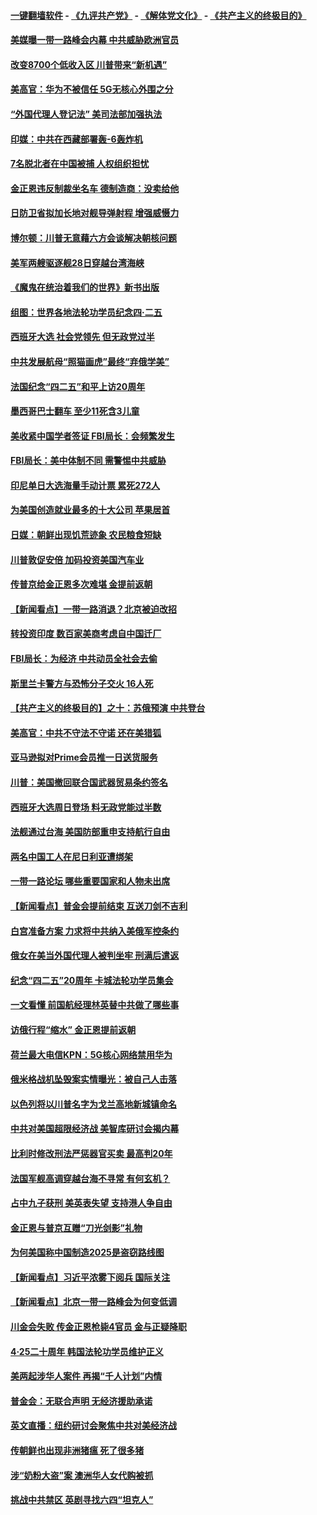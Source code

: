 #### [一键翻墙软件](https://github.com/gfw-breaker/nogfw/blob/master/README.md?t=04300637) -  [《九评共产党》](https://github.com/gfw-breaker/9ping.md?t=04300637) - [《解体党文化》](https://github.com/gfw-breaker/jtdwh.md?t=04300637) - [《共产主义的终极目的》](https://github.com/gfw-breaker/gczydzjmd.md?t=04300637)

#### [美媒曝一带一路峰会内幕 中共威胁欧洲官员](../pages/nsc418/n11222562.md?t=04300637) 

#### [改变8700个低收入区 川普带来“新机遇”](../pages/nsc418/n11222439.md?t=04300637) 

#### [美高官：华为不被信任 5G无核心外围之分](../pages/nsc418/n11222434.md?t=04300637) 

#### [“外国代理人登记法” 美司法部加强执法](../pages/nsc418/n11222390.md?t=04300637) 

#### [印媒：中共在西藏部署轰-6轰炸机](../pages/nsc418/n11221966.md?t=04300637) 

#### [7名脱北者在中国被捕 人权组织担忧](../pages/nsc418/n11221944.md?t=04300637) 

#### [金正恩违反制裁坐名车 德制造商：没卖给他](../pages/nsc418/n11221862.md?t=04300637) 

#### [日防卫省拟加长地对舰导弹射程 增强威慑力](../pages/nsc418/n11221633.md?t=04300637) 

#### [博尔顿：川普无意藉六方会谈解决朝核问题](../pages/nsc418/n11221213.md?t=04300637) 

#### [美军两艘驱逐舰28日穿越台湾海峡](../pages/nsc418/n11220534.md?t=04300637) 

#### [《魔鬼在统治着我们的世界》新书出版](../pages/nsc418/n11206636.md?t=04300637) 

#### [组图：世界各地法轮功学员纪念四‧二五](../pages/nsc418/n11203328.md?t=04300637) 

#### [西班牙大选 社会党领先 但无政党过半](../pages/nsc418/n11220267.md?t=04300637) 

#### [中共发展航母“照猫画虎”最终“弃俄学美”](../pages/nsc418/n11220151.md?t=04300637) 

#### [法国纪念“四二五”和平上访20周年](../pages/nsc418/n11219882.md?t=04300637) 

#### [墨西哥巴士翻车 至少11死含3儿童](../pages/nsc418/n11220073.md?t=04300637) 

#### [美收紧中国学者签证 FBI局长：会频繁发生](../pages/nsc418/n11219985.md?t=04300637) 

#### [FBI局长：美中体制不同 需警惕中共威胁](../pages/nsc418/n11218409.md?t=04300637) 

#### [印尼单日大选海量手动计票 累死272人](../pages/nsc418/n11219625.md?t=04300637) 

#### [为美国创造就业最多的十大公司 苹果居首](../pages/nsc418/n11216870.md?t=04300637) 

#### [日媒：朝鲜出现饥荒迹象 农民粮食短缺](../pages/nsc418/n11218950.md?t=04300637) 

#### [川普敦促安倍 加码投资美国汽车业](../pages/nsc418/n11218505.md?t=04300637) 

#### [传普京给金正恩多次难堪 金提前返朝](../pages/nsc418/n11218286.md?t=04300637) 

#### [【新闻看点】一带一路消退？北京被迫改招](../pages/nsc418/n11217837.md?t=04300637) 

#### [转投资印度 数百家美商考虑自中国迁厂](../pages/nsc418/n11218089.md?t=04300637) 

#### [FBI局长：为经济 中共动员全社会去偷](../pages/nsc418/n11217723.md?t=04300637) 

#### [斯里兰卡警方与恐怖分子交火 16人死](../pages/nsc418/n11217767.md?t=04300637) 

#### [【共产主义的终极目的】之十：苏俄预演 中共登台](../pages/nsc418/n11118424.md?t=04300637) 

#### [美高官：中共不守法不守诺 还在美猎狐](../pages/nsc418/n11215821.md?t=04300637) 

#### [亚马逊拟对Prime会员推一日送货服务](../pages/nsc418/n11217774.md?t=04300637) 

#### [川普：美国撤回联合国武器贸易条约签名](../pages/nsc418/n11216651.md?t=04300637) 

#### [西班牙大选周日登场 料无政党能过半数](../pages/nsc418/n11217298.md?t=04300637) 

#### [法舰通过台海 美国防部重申支持航行自由](../pages/nsc418/n11217098.md?t=04300637) 

#### [两名中国工人在尼日利亚遭绑架](../pages/nsc418/n11217100.md?t=04300637) 

#### [一带一路论坛 哪些重要国家和人物未出席](../pages/nsc418/n11216453.md?t=04300637) 

#### [【新闻看点】普金会提前结束 互送刀剑不吉利](../pages/nsc418/n11216173.md?t=04300637) 

#### [白宫准备方案 力求将中共纳入美俄军控条约](../pages/nsc418/n11216480.md?t=04300637) 

#### [俄女在美当外国代理人被判坐牢 刑满后遣返](../pages/nsc418/n11216378.md?t=04300637) 

#### [纪念“四二五”20周年 卡城法轮功学员集会](../pages/nsc418/n11216107.md?t=04300637) 

#### [一文看懂 前国航经理林英替中共做了哪些事](../pages/nsc418/n11209507.md?t=04300637) 

#### [访俄行程“缩水” 金正恩提前返朝](../pages/nsc418/n11215584.md?t=04300637) 

#### [荷兰最大电信KPN：5G核心网络禁用华为](../pages/nsc418/n11215182.md?t=04300637) 

#### [俄米格战机坠毁案实情曝光：被自己人击落](../pages/nsc418/n11215228.md?t=04300637) 

#### [以色列将以川普名字为戈兰高地新城镇命名](../pages/nsc418/n11214872.md?t=04300637) 

#### [中共对美国超限经济战 美智库研讨会揭内幕](../pages/nsc418/n11213513.md?t=04300637) 

#### [比利时修改刑法严惩器官买卖 最高判20年](../pages/nsc418/n11214014.md?t=04300637) 

#### [法国军舰高调穿越台海不寻常 有何玄机？](../pages/nsc418/n11212958.md?t=04300637) 

#### [占中九子获刑 美英表失望 支持港人争自由](../pages/nsc418/n11214008.md?t=04300637) 

#### [金正恩与普京互赠“刀光剑影”礼物](../pages/nsc418/n11213919.md?t=04300637) 

#### [为何美国称中国制造2025是盗窃路线图](../pages/nsc418/n11213477.md?t=04300637) 

#### [【新闻看点】习近平浓雾下阅兵 国际关注](../pages/nsc418/n11213488.md?t=04300637) 

#### [【新闻看点】北京一带一路峰会为何变低调](../pages/nsc418/n11213195.md?t=04300637) 

#### [川金会失败 传金正恩枪毙4官员 金与正疑降职](../pages/nsc418/n11213139.md?t=04300637) 

#### [4·25二十周年 韩国法轮功学员维护正义](../pages/nsc418/n11212889.md?t=04300637) 

#### [美两起涉华人案件 再揭“千人计划”内情](../pages/nsc418/n11212574.md?t=04300637) 

#### [普金会：无联合声明 无经济援助承诺](../pages/nsc418/n11212638.md?t=04300637) 

#### [英文直播：纽约研讨会聚焦中共对美经济战](../pages/nsc418/n11212947.md?t=04300637) 

#### [传朝鲜也出现非洲猪瘟 死了很多猪](../pages/nsc418/n11211952.md?t=04300637) 

#### [涉“奶粉大盗”案 澳洲华人女代购被抓](../pages/nsc418/n11211110.md?t=04300637) 

#### [挑战中共禁区 英剧寻找六四“坦克人”](../pages/nsc418/n11210393.md?t=04300637) 

